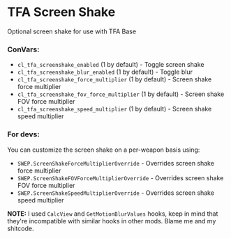 # TFA Screen Shake
Optional screen shake for use with TFA Base

### ConVars:
- `cl_tfa_screenshake_enabled` (1 by default) - Toggle screen shake
- `cl_tfa_screenshake_blur_enabled` (1 by default) - Toggle blur
- `cl_tfa_screenshake_force_multiplier` (1 by default) - Screen shake force multiplier
- `cl_tfa_screenshake_fov_force_multiplier` (1 by default) - Screen shake FOV force multiplier
- `cl_tfa_screenshake_speed_multiplier` (1 by default) - Screen shake speed multiplier

### For devs:
You can customize the screen shake on a per-weapon basis using:
- `SWEP.ScreenShakeForceMultiplierOverride` - Overrides screen shake force multiplier
- `SWEP.ScreenShakeFOVForceMultiplierOverride` - Overrides screen shake FOV force multiplier
- `SWEP.ScreenShakeSpeedMultiplierOverride` - Overrides screen shake speed multiplier

**NOTE:** I used `CalcView` and `GetMotionBlurValues` hooks, keep in mind that they're incompatible with similar hooks in other mods. Blame me and my shitcode.
